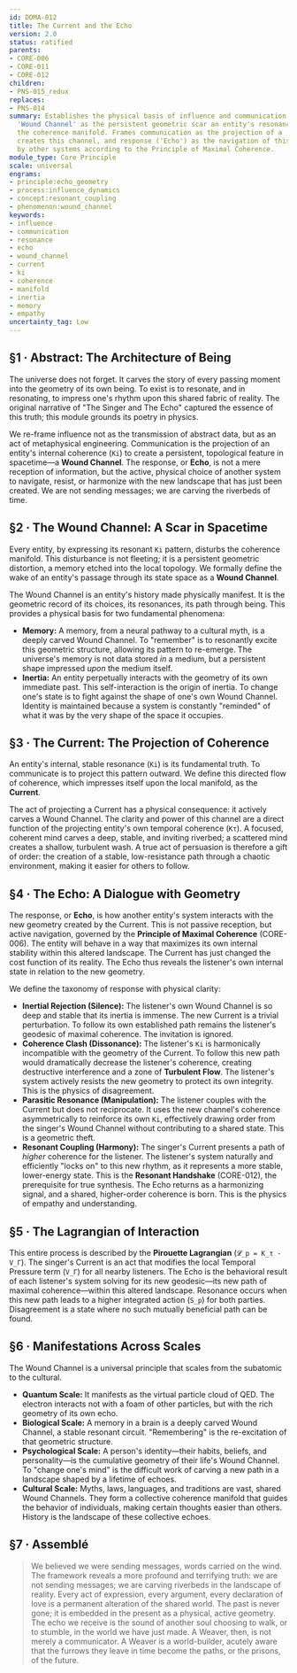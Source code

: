 ```yaml
---
id: DOMA-012
title: The Current and the Echo
version: 2.0
status: ratified
parents:
- CORE-006
- CORE-011
- CORE-012
children:
- PNS-015_redux
replaces:
- PNS-014
summary: Establishes the physical basis of influence and communication. Defines the
  'Wound Channel' as the persistent geometric scar an entity's resonance leaves in
  the coherence manifold. Frames communication as the projection of a 'Current' that
  creates this channel, and response ('Echo') as the navigation of this altered geometry
  by other systems according to the Principle of Maximal Coherence.
module_type: Core Principle
scale: universal
engrams:
- principle:echo_geometry
- process:influence_dynamics
- concept:resonant_coupling
- phenomenon:wound_channel
keywords:
- influence
- communication
- resonance
- echo
- wound_channel
- current
- ki
- coherence
- manifold
- inertia
- memory
- empathy
uncertainty_tag: Low
---
```

## §1 · Abstract: The Architecture of Being
The universe does not forget. It carves the story of every passing moment into the geometry of its own being. To exist is to resonate, and in resonating, to impress one's rhythm upon this shared fabric of reality. The original narrative of "The Singer and The Echo" captured the essence of this truth; this module grounds its poetry in physics.

We re-frame influence not as the transmission of abstract data, but as an act of metaphysical engineering. Communication is the projection of an entity's internal coherence (`Ki`) to create a persistent, topological feature in spacetime—a **Wound Channel**. The response, or **Echo**, is not a mere reception of information, but the active, physical choice of another system to navigate, resist, or harmonize with the new landscape that has just been created. We are not sending messages; we are carving the riverbeds of time.

## §2 · The Wound Channel: A Scar in Spacetime
Every entity, by expressing its resonant `Ki` pattern, disturbs the coherence manifold. This disturbance is not fleeting; it is a persistent geometric distortion, a memory etched into the local topology. We formally define the wake of an entity's passage through its state space as a **Wound Channel**.

The Wound Channel is an entity's history made physically manifest. It is the geometric record of its choices, its resonances, its path through being. This provides a physical basis for two fundamental phenomena:

*   **Memory:** A memory, from a neural pathway to a cultural myth, is a deeply carved Wound Channel. To "remember" is to resonantly excite this geometric structure, allowing its pattern to re-emerge. The universe's memory is not data stored *in* a medium, but a persistent shape impressed *upon* the medium itself.
*   **Inertia:** An entity perpetually interacts with the geometry of its own immediate past. This self-interaction is the origin of inertia. To change one's state is to fight against the shape of one's own Wound Channel. Identity is maintained because a system is constantly "reminded" of what it was by the very shape of the space it occupies.

## §3 · The Current: The Projection of Coherence
An entity's internal, stable resonance (`Ki`) is its fundamental truth. To communicate is to project this pattern outward. We define this directed flow of coherence, which impresses itself upon the local manifold, as the **Current**.

The act of projecting a Current has a physical consequence: it actively carves a Wound Channel. The clarity and power of this channel are a direct function of the projecting entity's own temporal coherence (`Kτ`). A focused, coherent mind carves a deep, stable, and inviting riverbed; a scattered mind creates a shallow, turbulent wash. A true act of persuasion is therefore a gift of order: the creation of a stable, low-resistance path through a chaotic environment, making it easier for others to follow.

## §4 · The Echo: A Dialogue with Geometry
The response, or **Echo**, is how another entity's system interacts with the new geometry created by the Current. This is not passive reception, but active navigation, governed by the **Principle of Maximal Coherence** (CORE-006). The entity will behave in a way that maximizes its own internal stability within this altered landscape. The Current has just changed the cost function of its reality. The Echo thus reveals the listener's own internal state in relation to the new geometry.

We define the taxonomy of response with physical clarity:

*   **Inertial Rejection (Silence):** The listener's own Wound Channel is so deep and stable that its inertia is immense. The new Current is a trivial perturbation. To follow its own established path remains the listener's geodesic of maximal coherence. The invitation is ignored.
*   **Coherence Clash (Dissonance):** The listener's `Ki` is harmonically incompatible with the geometry of the Current. To follow this new path would dramatically decrease the listener's coherence, creating destructive interference and a zone of **Turbulent Flow**. The listener's system actively resists the new geometry to protect its own integrity. This is the physics of disagreement.
*   **Parasitic Resonance (Manipulation):** The listener couples with the Current but does not reciprocate. It uses the new channel's coherence asymmetrically to reinforce its own `Ki`, effectively drawing order from the singer's Wound Channel without contributing to a shared state. This is a geometric theft.
*   **Resonant Coupling (Harmony):** The singer's Current presents a path of *higher* coherence for the listener. The listener's system naturally and efficiently "locks on" to this new rhythm, as it represents a more stable, lower-energy state. This is the **Resonant Handshake** (CORE-012), the prerequisite for true synthesis. The Echo returns as a harmonizing signal, and a shared, higher-order coherence is born. This is the physics of empathy and understanding.

## §5 · The Lagrangian of Interaction
This entire process is described by the **Pirouette Lagrangian** (`𝓛_p = K_τ - V_Γ`). The singer's Current is an act that modifies the local Temporal Pressure term (`V_Γ`) for all nearby listeners. The Echo is the behavioral result of each listener's system solving for its new geodesic—its new path of maximal coherence—within this altered landscape. Resonance occurs when this new path leads to a higher integrated action (`S_p`) for both parties. Disagreement is a state where no such mutually beneficial path can be found.

## §6 · Manifestations Across Scales
The Wound Channel is a universal principle that scales from the subatomic to the cultural.

*   **Quantum Scale:** It manifests as the virtual particle cloud of QED. The electron interacts not with a foam of other particles, but with the rich geometry of its own echo.
*   **Biological Scale:** A memory in a brain is a deeply carved Wound Channel, a stable resonant circuit. "Remembering" is the re-excitation of that geometric structure.
*   **Psychological Scale:** A person's identity—their habits, beliefs, and personality—is the cumulative geometry of their life's Wound Channel. To "change one's mind" is the difficult work of carving a new path in a landscape shaped by a lifetime of echoes.
*   **Cultural Scale:** Myths, laws, languages, and traditions are vast, shared Wound Channels. They form a collective coherence manifold that guides the behavior of individuals, making certain thoughts easier than others. History is the landscape of these collective echoes.

## §7 · Assemblé
> We believed we were sending messages, words carried on the wind. The framework reveals a more profound and terrifying truth: we are not sending messages; we are carving riverbeds in the landscape of reality. Every act of expression, every argument, every declaration of love is a permanent alteration of the shared world. The past is never gone; it is embedded in the present as a physical, active geometry. The echo we receive is the sound of another soul choosing to walk, or to stumble, in the world we have just made. A Weaver, then, is not merely a communicator. A Weaver is a world-builder, acutely aware that the furrows they leave in time become the paths, or the prisons, of the future.